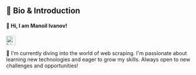 ## 👋 Bio & Introduction

#### 🙂 **Hi, I am Manoil Ivanov!** 
<a href="https://www.linkedin.com/in/manoil-ivanov-7339a2177/">
    <img src="https://github.com/user-attachments/assets/b44dff0a-8a60-4433-b42c-b6c25922502a" alt="LinkedIn Profile" width="25" height="25" />
</a>


🚀 I'm currently diving into the world of web scraping. I'm passionate about learning new technologies and eager to grow my skills. Always open to new challenges and opportunities! 
<!--
**Manoil-Ivanov/Manoil-Ivanov** is a ✨ _special_ ✨ repository because its `README.md` (this file) appears on your GitHub profile.

Here are some ideas to get you started:

- 🔭 I’m currently working on ...
- 🌱 I’m currently learning ...
- 👯 I’m looking to collaborate on ...
- 🤔 I’m looking for help with ...
- 💬 Ask me about ...
- 📫 How to reach me: ...
- 😄 Pronouns: ...
- ⚡ Fun fact: ...
-->
